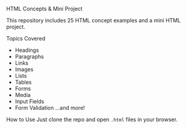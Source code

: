 HTML Concepts & Mini Project

This repository includes 25 HTML concept examples and a mini HTML project.

 Topics Covered
- Headings
- Paragraphs
- Links
- Images
- Lists
- Tables
- Forms
- Media
- Input Fields
- Form Validation
...and more!


 How to Use
Just clone the repo and open `.html` files in your browser.
